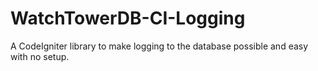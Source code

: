 WatchTowerDB-CI-Logging
=======================

A CodeIgniter library to make logging to the database possible and easy with no setup.
